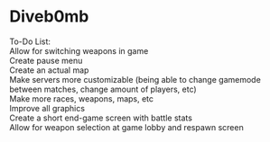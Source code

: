 Diveb0mb<br>
========
To-Do List:<br>
Allow for switching weapons in game<br>
Create pause menu<br>
Create an actual map<br>
Make servers more customizable (being able to change gamemode between matches, change amount of players, etc)<br>
Make more races, weapons, maps, etc<br>
Improve all graphics<br>
Create a short end-game screen with battle stats<br>
<stike>Allow for weapon selection at game lobby and respawn screen</stike><br>